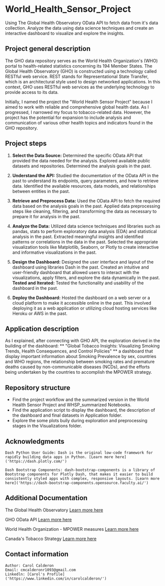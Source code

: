 # World_Health_Sensor_Project

Using The Global Health Observatory OData API to fetch data from it's data collection. Analyze the data using data science techniques and create an interactive dashboard to visualize and explore the insights.

## Project general description

The GHO data repository serves as the World Health Organization's (WHO) portal to health-related statistics concerning its 194 Member States. The Global Health Observatory (GHO) is constructed using a technology called RESTful web service. REST stands for Representational State Transfer, which is an architectural style used to design networked applications. In this context, GHO uses RESTful web services as the underlying technology to provide access to its data.

Initially, I named the project the "World Health Sensor Project" because I aimed to work with reliable and comprehensive global health data. As I progressed, I narrowed my focus to tobacco-related data. However, the project has the potential for expansion to include analysis and communication of various other health topics and indicators found in the GHO repository.


## Project steps

1. **Select the Data Source:** Determined the specific OData API that provided the data needed for the analysis. Explored available public datasets and repositories. Determined the analysis goals in the past.

2. **Understand the API:** Studied the documentation of the OData API in the past to understand its endpoints, query parameters, and how to retrieve data. Identified the available resources, data models, and relationships between entities in the past.

3. **Retrieve and Preprocess Data:** Used the OData API to fetch the required data based on the analysis goals in the past. Applied data preprocessing steps like cleaning, filtering, and transforming the data as necessary to prepare it for analysis in the past.

3. **Analyze the Data:** Utilized data science techniques and libraries such as pandas, stats to perform exploratory data analysis (EDA) and statistical analysis in the past. Extracted meaningful insights and identified patterns or correlations in the data in the past. Selected the appropriate visualization tools like Matplotlib, Seaborn, or Plotly to create interactive and informative visualizations in the past.

4. **Design the Dashboard:** Designed the user interface and layout of the dashboard using libraries Dash in the past. Created an intuitive and user-friendly dashboard that allowed users to interact with the visualizations, apply filters, and explore the data dynamically in the past. **Tested and Iterated:** Tested the functionality and usability of the dashboard in the past.

5. **Deploy the Dashboard:** Hosted the dashboard on a web server or a cloud platform to make it accessible online in the past. This involved deploying it as a web application or utilizing cloud hosting services like Heroku or AWS in the past. 

## Application description

As I explained, after connecting with GHO API, the exploration derived in the building of the dashboard: ** "Global Tobacco Insights: Visualizing Smoking Trends, Health Consequences, and Control Policies" ** a dashboard that display important information about Smoking Prevalence by sex, countries and WHO regions, the relationship between smoking rates and premature deaths caused by non-communicable diseases (NCDs), and the efforts being undertaken by the countries to accomplish the MPOWER strategy.

## Repository structure

- Find the project workflow and the summarized version in the World Health Sensor Project and WHSP_summarized Notebooks.
- Find the application script to display the dashboard, the description of the dashboard and final datasets in Application folder.
- Explore the some plots buily during exploration and preprocessing stages in the Visualizations folder.


## Acknowledgments
    Dash Python User Guide: Dash is the original low-code framework for rapidly building data apps in Python. [Learn more here]('https://dash.plotly.com/')

    Dash Bootstrap Components: dash-bootstrap-components is a library of Bootstrap components for Plotly Dash, that makes it easier to build consistently styled apps with complex, responsive layouts. [Learn more here]('https://dash-bootstrap-components.opensource.faculty.ai/')

## Additional Documentation

The Global Health Observatory [Learn more here]('https://www.who.int/data/gho/info/gho-odata-api')

GHO OData API [Learn more here]('https://www.who.int/data/gho/info/gho-odata-api')

World Health Organization - MPOWER measures [Learn more here]('https://www.who.int/initiatives/mpower')

Canada's Tobacco Strategy [Learn more here]('https://www.canada.ca/en/health-canada/services/publications/healthy-living/canada-tobacco-strategy.html') 

## Contact information
    Author: Carol Calderon
    Email: cmcalderonr1093@gmail.com
    Linkedln: [Carol's Profile]('https://www.linkedin.com/in/carolcalderon/')

    